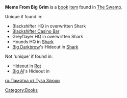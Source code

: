 **Memo From Big Grim** is a [book](Lore_Books.md "wikilink")
[item](Items.md "wikilink") found in [The Swamp](The_Swamp.md "wikilink").

Unique if found in:

- Blackshifter HQ in overwritten Shark
- [Blackshifter Casino Bar](Blackshifter_Casino_Bar.md "wikilink")
- Greyflayer HQ in overwritten Shark
- Hounds HQ in [Shark](Shark.md "wikilink")
- [Big Darkbrow](Big_Darkbrow.md "wikilink")'s Hideout in
  [Shark](Shark.md "wikilink")

Not 'unique' if found in:

- Hideout in [Rot](Rot.md "wikilink")
- [Big Al](Big_Al.md "wikilink")'s Hideout in [](Stone_Rat_Village.md)

[ru:Памятка от Туза Злюки](ru:Памятка_от_Туза_Злюки "wikilink")

[Category:Books](Category:Books "wikilink")